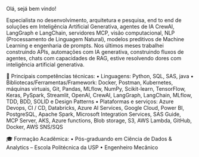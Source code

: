 Olá, sejá bem vindo!

Especialista no desenvolvimento, arquitetura e pesquisa, end to end de soluções em Inteligência Artificial Generativa, agentes de IA CrewAI, LangGraph e LangChain, servidores MCP, visão computacional, NLP (Processamento de Linguagem Natural), modelos preditivos de Machine Learning e engenharia de prompts. Nos últimos meses trabalhei construindo APIs, automações com IA generativa, construindo fluxos de agentes, chats com capacidades de RAG, estive resolvendo dores com inteligência artificial generativa.

📌 Principais competências técnicas:
 • Linguagens: Python, SQL, SAS, java
 • Bibliotecas/Ferramentas/Framework: Docker, Postman, Kubernetes, máquinas virtuais, Git, Pandas, MLflow, NumPy, Scikit-learn, TensorFlow, Keras, PySpark, Streamlit, OpenAI, CrewAI, LangGraph, LangChain, MLflow, TDD, BDD, SOLID e Design Patterns
 • Plataformas e serviços: Azure Devops, CI / CD, Databricks, Azure AI Services, Google Cloud, Power BI, PostgreSQL, Apache Spark, Microsoft Integration Services, SAS Guide, MCP Server, AKS, Azure functions, Blob storage, S3, AWS Lambda, GitHub, Docker, AWS SNS/SQS

🎓 Formação Acadêmica:
 • Pós-graduando em Ciência de Dados & Analytics – Escola Politécnica da USP
 • Engenheiro Mecânico
